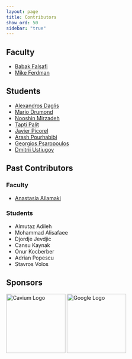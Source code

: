 ```yaml
---
layout: page
title: Contributors
show_ord: 50
sidebar: "true"
---
```


## Faculty
- [Babak Falsafi](http://parsa.epfl.ch/~falsafi/)
- [Mike Ferdman](http://compas.cs.stonybrook.edu/~mferdman/)

## Students
- [Alexandros Daglis](http://parsa.epfl.ch/~daglis/)
- [Mario Drumond](http://parsa.epfl.ch/~drumond/)
- [Nooshin Mirzadeh](http://parsa.epfl.ch/~mirzadeh/)
- [Tapti Palit](http://compas.cs.stonybrook.edu/~tpalit/)
- [Javier Picorel](http://parsa.epfl.ch/~picorel/)
- [Arash Pourhabibi](http://parsa.epfl.ch/~pourhabi/)
- [Georgios Psaropoulos](http://parsa.epfl.ch/~psaropou/)
- [Dmitrii Ustiugov](http://parsa.epfl.ch/~ustiugov/)

## Past Contributors

### Faculty
 - [Anastasia Ailamaki](http://people.epfl.ch/anastasia.ailamaki)

### Students
- Almutaz Adileh
- Mohammad Alisafaee
- Djordje Jevdjic
- Cansu Kaynak
- Onur Kocberber
- Adrian Popescu
- Stavros Volos

## Sponsors

<div class="container">
    <a class="sponsor-logo" href="http://www.cavium.com"><img alt="Cavium Logo" src="{{ site.baseurl }}/public/logos/Cavium.png" style="width: 10rem;"/></a>
    <a class="sponsor-logo" href="http://www.google.com"><img alt="Google Logo" src="{{ site.baseurl }}/public/logos/Google.png" style="width: 10rem;"/></a>
</div>
